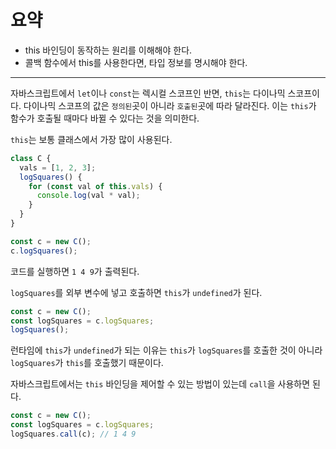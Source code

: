 # 요약

- this 바인딩이 동작하는 원리를 이해해야 한다.
- 콜백 함수에서 this를 사용한다면, 타입 정보를 명시해야 한다.

---

자바스크립트에서 `let`이나 `const`는 렉시컬 스코프인 반면, `this`는 다이나믹 스코프이다. 다이나믹 스코프의 값은 `정의된`곳이 아니라 `호출된`곳에 따라 달라진다. 이는 `this`가 함수가 호출될 때마다 바뀔 수 있다는 것을 의미한다.

`this`는 보통 클래스에서 가장 많이 사용된다.

```typescript
class C {
  vals = [1, 2, 3];
  logSquares() {
    for (const val of this.vals) {
      console.log(val * val);
    }
  }
}

const c = new C();
c.logSquares();
```

코드를 실행하면 `1 4 9`가 출력된다.

`logSquares`를 외부 변수에 넣고 호출하면 `this`가 `undefined`가 된다.

```typescript
const c = new C();
const logSquares = c.logSquares;
logSquares();
```

런타임에 `this`가 `undefined`가 되는 이유는 `this`가 `logSquares`를 호출한 것이 아니라 `logSquares`가 `this`를 호출했기 때문이다.

자바스크립트에서는 `this` 바인딩을 제어할 수 있는 방법이 있는데 `call`을 사용하면 된다.

```typescript
const c = new C();
const logSquares = c.logSquares;
logSquares.call(c); // 1 4 9
```
